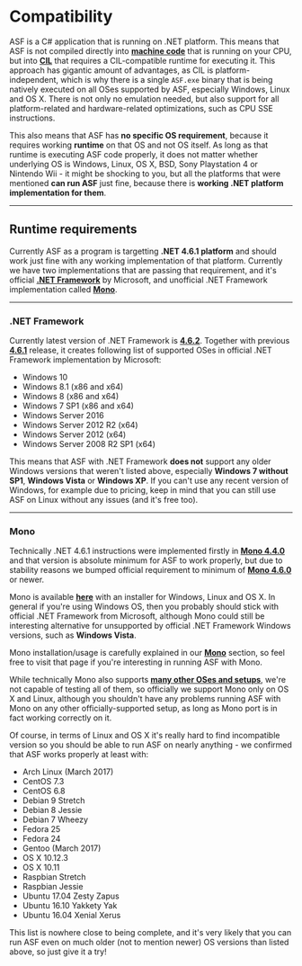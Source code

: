 # Compatibility

ASF is a C# application that is running on .NET platform. This means that ASF is not compiled directly into **[machine code](https://en.wikipedia.org/wiki/Machine_code)** that is running on your CPU, but into **[CIL](https://en.wikipedia.org/wiki/Common_Intermediate_Language)** that requires a CIL-compatible runtime for executing it. This approach has gigantic amount of advantages, as CIL is platform-independent, which is why there is a single `ASF.exe` binary that is being natively executed on all OSes supported by ASF, especially Windows, Linux and OS X. There is not only no emulation needed, but also support for all platform-related and hardware-related optimizations, such as CPU SSE instructions.

This also means that ASF has **no specific OS requirement**, because it requires working **runtime** on that OS and not OS itself. As long as that runtime is executing ASF code properly, it does not matter whether underlying OS is Windows, Linux, OS X, BSD, Sony Playstation 4 or Nintendo Wii - it might be shocking to you, but all the platforms that were mentioned **can run ASF** just fine, because there is **working .NET platform implementation for them**.

---

## Runtime requirements

Currently ASF as a program is targetting **.NET 4.6.1 platform** and should work just fine with any working implementation of that platform. Currently we have two implementations that are passing that requirement, and it's official **[.NET Framework](https://en.wikipedia.org/wiki/.NET_Framework)** by Microsoft, and unofficial .NET Framework implementation called **[Mono](https://en.wikipedia.org/wiki/Mono_(software))**.

---

### .NET Framework

Currently latest version of .NET Framework is **[4.6.2](https://www.microsoft.com/en-us/download/details.aspx?id=53345)**. Together with previous **[4.6.1](https://www.microsoft.com/en-us/download/details.aspx?id=49981)** release, it creates following list of supported OSes in official .NET Framework implementation by Microsoft:

- Windows 10
- Windows 8.1 (x86 and x64)
- Windows 8 (x86 and x64)
- Windows 7 SP1 (x86 and x64)
- Windows Server 2016
- Windows Server 2012 R2 (x64)
- Windows Server 2012 (x64)
- Windows Server 2008 R2 SP1 (x64)

This means that ASF with .NET Framework **does not** support any older Windows versions that weren't listed above, especially **Windows 7 without SP1**, **Windows Vista** or **Windows XP**. If you can't use any recent version of Windows, for example due to pricing, keep in mind that you can still use ASF on Linux without any issues (and it's free too).

---

### Mono

Technically .NET 4.6.1 instructions were implemented firstly in **[Mono 4.4.0](http://www.mono-project.com/docs/about-mono/releases/4.4.0/#class-libraries)** and that version is absolute minimum for ASF to work properly, but due to stability reasons we bumped official requirement to minimum of **[Mono 4.6.0](http://www.mono-project.com/docs/about-mono/releases/4.6.0/)** or newer.

Mono is available **[here](http://www.mono-project.com/download/)** with an installer for Windows, Linux and OS X. In general if you're using Windows OS, then you probably should stick with official .NET Framework from Microsoft, although Mono could still be interesting alternative for unsupported by official .NET Framework Windows versions, such as **Windows Vista**.

Mono installation/usage is carefully explained in our **[Mono](https://github.com/JustArchi/ArchiSteamFarm/wiki/Mono)** section, so feel free to visit that page if you're interesting in running ASF with Mono.

While technically Mono also supports **[many other OSes and setups](http://www.mono-project.com/docs/about-mono/supported-platforms/)**, we're not capable of testing all of them, so officially we support Mono only on OS X and Linux, although you shouldn't have any problems running ASF with Mono on any other officially-supported setup, as long as Mono port is in fact working correctly on it.

Of course, in terms of Linux and OS X it's really hard to find incompatible version so you should be able to run ASF on nearly anything - we confirmed that ASF works properly at least with:

- Arch Linux (March 2017)
- CentOS 7.3
- CentOS 6.8
- Debian 9 Stretch
- Debian 8 Jessie
- Debian 7 Wheezy
- Fedora 25
- Fedora 24
- Gentoo (March 2017)
- OS X 10.12.3
- OS X 10.11
- Raspbian Stretch
- Raspbian Jessie
- Ubuntu 17.04 Zesty Zapus
- Ubuntu 16.10 Yakkety Yak
- Ubuntu 16.04 Xenial Xerus

This list is nowhere close to being complete, and it's very likely that you can run ASF even on much older (not to mention newer) OS versions than listed above, so just give it a try!